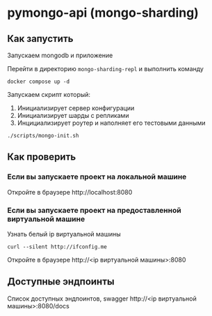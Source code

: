 # pymongo-api (mongo-sharding)

## Как запустить

Запускаем mongodb и приложение

Перейти в директорию `mongo-sharding-repl` и выполнить команду

```shell
docker compose up -d
```

Запускаем скрипт который:
1) Инициализирует сервер конфигурации
2) Инициализирует шарды с репликами
3) Инцициализирует роутер и наполняет его тестовыми данными

```shell
./scripts/mongo-init.sh
```

## Как проверить

### Если вы запускаете проект на локальной машине

Откройте в браузере http://localhost:8080

### Если вы запускаете проект на предоставленной виртуальной машине

Узнать белый ip виртуальной машины

```shell
curl --silent http://ifconfig.me
```

Откройте в браузере http://<ip виртуальной машины>:8080

## Доступные эндпоинты

Список доступных эндпоинтов, swagger http://<ip виртуальной машины>:8080/docs